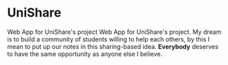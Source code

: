 # UniShare
Web App for UniShare's project
Web App for UniShare's project. My dream is to build a community of students willing to help each others, by this I mean to put up our notes in this sharing-based idea. **Everybody** deserves to have the same opportunity as anyone else I believe.